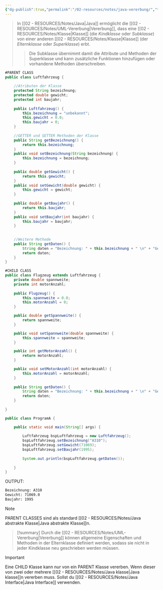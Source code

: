```yaml
---
{"dg-publish":true,"permalink":"/02-resources/notes/java-vererbung/","tags":["code/OOP/vererbung"],"noteIcon":"","updated":"2025-07-12T13:31:41.000+02:00"}
---
```


>In [[02 - RESOURCES/Notes/Java\|Java]] ermöglicht die [[02 - RESOURCES/Notes/UML-Vererbung\|Vererbung]], dass eine [[02 - RESOURCES/Notes/Klasse\|Klasse]] (die _Kindklasse_ oder _Subklasse_) von einer anderen [[02 - RESOURCES/Notes/Klasse\|Klasse]] (der _Elternklasse_ oder _Superklasse_) erbt. 
>>Die Subklasse übernimmt damit die Attribute und Methoden der Superklasse und kann zusätzliche Funktionen hinzufügen oder vorhandene Methoden überschreiben.
```Java
#PARENT CLASS
public class Luftfahrzeug {
	
	//Atributen der Klasse
	protected String bezeichnung;
	protected double gewicht;
	protected int baujahr;
	
	public Luftfahrzeug() {
		this.bezeichnung = "unbekannt";
		this.gewicht = 0.0;
		this.baujahr = 0;
	}
	
	//GETTER und SETTER Methoden der Klasse
	public String getBezeichnung() {
		return this.bezeichnung;
	}
	public void setBezeichnung(String bezeichnung) {
		this.bezeichnung = bezeichnung;
	}
	
	public double getGewicht() {
		return this.gewicht;
	}
	public void setGewicht(double gewicht) {
		this.gewicht = gewicht;
	}
	
	public double getBaujahr() {
		return this.baujahr;
	}
	public void setBaujahr(int baujahr) {
		this.baujahr = baujahr;
	}
	
	
	//Weitere Methode
	public String getDaten() {
		String daten = "Bezeichnung: " + this.bezeichnung + " \n" + "Gewicht: " + this.gewicht + "\n" + "Baujahr: " + this.baujahr + " \n";
		return daten;
	}
}
```
```Java
#CHILD CLASS
public class Flugzeug extends Luftfahrzeug {
	private double spannweite;
	private int motorAnzahl;
	
	public Flugzeug() {
		this.spannweite = 0.0;
		this.motorAnzahl = 0;
	}

	public double getSpannweite() {
		return spannweite;
	}

	public void setSpannweite(double spannweite) {
		this.spannweite = spannweite;
	}

	public int getMotorAnzahl() {
		return motorAnzahl;
	}

	public void setMotorAnzahl(int motorAnzahl) {
		this.motorAnzahl = motorAnzahl;
	}
	
	public String getDaten() {
		String daten = "Bezeichnung: " + this.bezeichnung + " \n" + "Gewicht: " + this.gewicht + "\n" + "Baujahr: " + this.baujahr + " \n" + "Spannweite: " + this.spannweite + "\n" + "MotorAnzahl: " + this.motorAnzahl + "\n";
		return daten;
	}
	
}
```
```Java
public class ProgramA {

	public static void main(String[] args) {
		
		Luftfahrzeug bspLuftfahrzeug = new Luftfahrzeug();
		bspLuftfahrzeug.setBezeichnung("A310");
		bspLuftfahrzeug.setGewicht(71069);
		bspLuftfahrzeug.setBaujahr(1995);
		
		System.out.println(bspLuftfahrzeug.getDaten());
		
	}
}
```
OUTPUT:
```bash
Bezeichnung: A310 
Gewicht: 71069.0
Baujahr: 1995 
```

>[!note] 
>PARENT CLASSES sind als standard [[02 - RESOURCES/Notes/Java abstrakte Klasse\|Java abstrakte Klasse]]n.

>[!summary] 
>Durch die [[02 - RESOURCES/Notes/UML-Vererbung\|Vererbung]] können allgemeine Eigenschaften und Methoden in der Elternklasse definiert werden, sodass sie nicht in jeder Kindklasse neu geschrieben werden müssen.
>

>[!important] 
>Eine CHILD Klasse kann nur von ein PARENT Klasse vererben. Wenn dieser von zwei oder mehrere [[02 - RESOURCES/Notes/Java klasse\|Java klasse]]n vererben muss. Sollst du [[02 - RESOURCES/Notes/Java Interface\|Java Interface]] verwenden.
